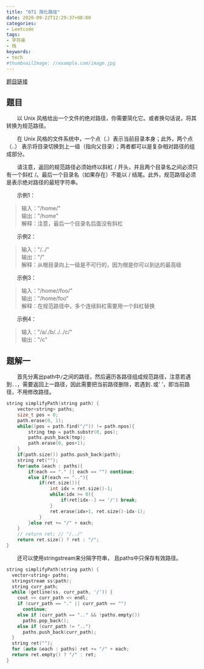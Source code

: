 ```yaml
---
title: "071 简化路径"
date: 2020-09-22T12:29:37+08:00
categories:
- Leetcode
tags:
- 字符串
- 栈
keywords:
- tech
#thumbnailImage: //example.com/image.jpg
---
```

[题目链接](https://leetcode-cn.com/problems/simplify-path/)
<!--more-->
## 题目
　　以 Unix 风格给出一个文件的绝对路径，你需要简化它。或者换句话说，将其转换为规范路径。

　　在 Unix 风格的文件系统中，一个点（.）表示当前目录本身；此外，两个点 （..） 表示将目录切换到上一级（指向父目录）；两者都可以是复杂相对路径的组成部分。

　　请注意，返回的规范路径必须始终以斜杠 / 开头，并且两个目录名之间必须只有一个斜杠 /。最后一个目录名（如果存在）不能以 / 结尾。此外，规范路径必须是表示绝对路径的最短字符串。

　　示例1：
> 输入："/home/"  
输出："/home"  
解释：注意，最后一个目录名后面没有斜杠

　　示例2：
> 输入："/../"  
输出："/"  
解释：从根目录向上一级是不可行的，因为根是你可以到达的最高级

　　示例3：
> 输入："/home//foo/"  
输出："/home/foo"  
解释：在规范路径中，多个连续斜杠需要用一个斜杠替换

　　示例4：
> 输入："/a/./b/../../c/"  
输出："/c"

## 题解一
　　首先分离出path中`/`之间的路径，然后遍历各路径组成规范路径，注意若遇到`..`，需要返回上一路径，因此需要把当前路径删除，若遇到`.`或' '，即当前路径，不用修改路径。

```cpp
string simplifyPath(string path) {
    vector<string> paths;
    size_t pos = 0;
    path.erase(0, 1);
    while((pos = path.find("/")) != path.npos){
        string tmp = path.substr(0, pos);
        paths.push_back(tmp);
        path.erase(0, pos+1);
    }
    if(path.size()) paths.push_back(path);
    string ret("");
    for(auto &each : paths){
        if(each == "." || each == "") continue;
        else if(each == ".."){
            if(ret.size()){
                int idx = ret.size()-1;
                while(idx >= 0){
                    if(ret[idx--] == '/') break;
                }
                ret.erase(idx+1, ret.size()-idx-1);
            }
        }else ret += "/" + each;
    }
    // return ret; // "/../"
    return ret.size() ? ret : "/";
}
```

　　还可以使用stringstream来分隔字符串， 且paths中只保存有效路径。
```cpp
string simplifyPath(string path) {
  vector<string> paths;
  stringstream ss(path);
  string curr_path;
  while (getline(ss, curr_path, '/')) {
    cout << curr_path << endl;
    if (curr_path == "." || curr_path == "")
      continue;
    else if (curr_path == ".." && !paths.empty())
      paths.pop_back();
    else if (curr_path != "..")
      paths.push_back(curr_path);
  }
  string ret("");
  for (auto &each : paths) ret += "/" + each;
  return ret.empty() ? "/" : ret;
}
```